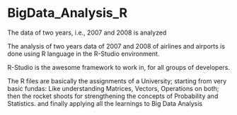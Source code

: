 # BigData_Analysis_R
The data of two years, i.e., 2007 and 2008 is analyzed

The analysis of two years data of 2007 and 2008 of airlines and airports is done 
using R language in the R-Studio environment.

R-Studio is the awesome framework to work in, for all groups of developers.

The R files are basically the assignments of a University; starting from very basic fundas:
Like understanding Matrices, Vectors, Operations on both;
then the rocket shoots for strengthening the concepts of Probability and Statistics.
and finally applying all the learnings to Big Data Analysis

